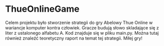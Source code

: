 # ThueOnlineGame


Celem projektu było stworzenie strategii do gry Abelowy Thue Online w wariancje komputer kontra człowiek. Gracze budują słowo skladające się z liter z ustalonego alfabetu A. Kod znajduje się w pliku main.py. Można tutaj również znaleźć teoretyczny raport na temat tej strategii. Miłej gry!